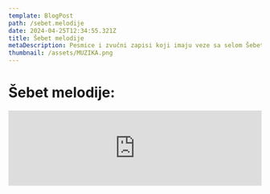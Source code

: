```yaml
---
template: BlogPost
path: /sebet.melodije
date: 2024-04-25T12:34:55.321Z
title: Šebet melodije
metaDescription: Pesmice i zvučni zapisi koji imaju veze sa selom Šebet
thumbnail: /assets/MUZIKA.png
---
```

# Šebet melodije:



<iframe src="https://shows.podcastle.ai/episode-embed-player/lISKBq1r/xxvd4cXi?theme=system&mode=compact" width="100%" height="150px"  style="border:none;background-color:transparent; " allowtransparency="true" />
